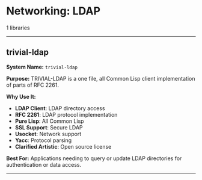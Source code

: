 # Networking: LDAP

1 libraries

---

## trivial-ldap

**System Name:** `trivial-ldap`

**Purpose:** TRIVIAL-LDAP is a one file, all Common Lisp client implementation of parts of RFC 2261.

**Why Use It:**
- **LDAP Client**: LDAP directory access
- **RFC 2261**: LDAP protocol implementation
- **Pure Lisp**: All Common Lisp
- **SSL Support**: Secure LDAP
- **Usocket**: Network support
- **Yacc**: Protocol parsing
- **Clarified Artistic**: Open source license

**Best For:** Applications needing to query or update LDAP directories for authentication or data access.

---


